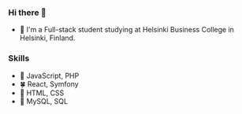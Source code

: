 ### Hi there 👋

<!--
**LinhLe2307/LinhLe2307** is a ✨ _special_ ✨ repository because its `README.md` (this file) appears on your GitHub profile.

Here are some ideas to get you started:

- 🔭 I’m currently working on ReactJS, PHP and Databases
- 🌱 I’m currently learning ReactJS, PHP and Databases.
- 👯 I’m looking to collaborate on ...
- 🤔 I’m looking for help with ...
- 💬 Ask me about ...
- 📫 How to reach me: ...
- ⚡ Fun fact: ...
-->
- 🌱 I'm a Full-stack student studying at Helsinki Business College in Helsinki, Finland.

### Skills
- :cherry_blossom: JavaScript, PHP
- :four_leaf_clover: React, Symfony
- :maple_leaf: HTML, CSS
- :sunflower: MySQL, SQL

